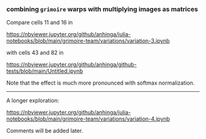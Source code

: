 ### combining `grimoire` warps with multiplying images as matrices

Compare cells 11 and 16 in

https://nbviewer.jupyter.org/github/anhinga/julia-notebooks/blob/main/grimoire-team/variations/variation-3.ipynb

with cells 43 and 82 in

https://nbviewer.jupyter.org/github/anhinga/github-tests/blob/main/Untitled.ipynb

Note that the effect is much more pronounced with softmax normalization.

---

A longer exploration:

https://nbviewer.jupyter.org/github/anhinga/julia-notebooks/blob/main/grimoire-team/variations/variation-4.ipynb

Comments will be added later.
